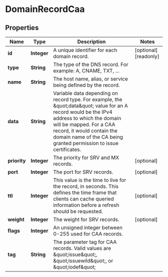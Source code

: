 

# DomainRecordCaa


## Properties

| Name | Type | Description | Notes |
|------------ | ------------- | ------------- | -------------|
|**id** | **Integer** | A unique identifier for each domain record. |  [optional] [readonly] |
|**type** | **String** | The type of the DNS record. For example: A, CNAME, TXT, ... |  |
|**name** | **String** | The host name, alias, or service being defined by the record. |  |
|**data** | **String** | Variable data depending on record type. For example, the \&quot;data\&quot; value for an A record would be the IPv4 address to which the domain will be mapped. For a CAA record, it would contain the domain name of the CA being granted permission to issue certificates. |  |
|**priority** | **Integer** | The priority for SRV and MX records. |  [optional] |
|**port** | **Integer** | The port for SRV records. |  [optional] |
|**ttl** | **Integer** | This value is the time to live for the record, in seconds. This defines the time frame that clients can cache queried information before a refresh should be requested. |  [optional] |
|**weight** | **Integer** | The weight for SRV records. |  [optional] |
|**flags** | **Integer** | An unsigned integer between 0-255 used for CAA records. |  |
|**tag** | **String** | The parameter tag for CAA records. Valid values are \&quot;issue\&quot;, \&quot;issuewild\&quot;, or \&quot;iodef\&quot; |  |



